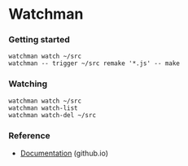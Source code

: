 # Watchman

### Getting started

```
watchman watch ~/src
watchman -- trigger ~/src remake '*.js' -- make
```

### Watching

```
watchman watch ~/src
watchman watch-list
watchman watch-del ~/src
```

### Reference

 * [Documentation](https://facebook.github.io/watchman/docs/install.html) (github.io)
